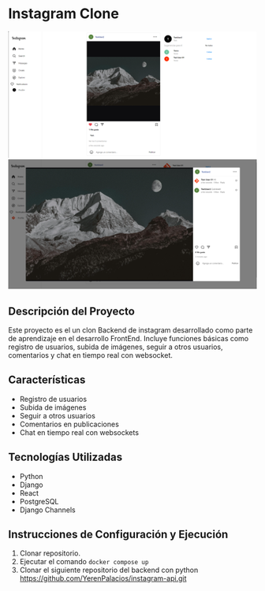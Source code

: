 # Instagram Clone

![Capturas de Pantalla](https://github.com/YerenPalacios/instagram-api/raw/master/image.png)
![Capturas de Pantalla](https://github.com/YerenPalacios/instagram-api/blob/master/image-1.png)

## Descripción del Proyecto
Este proyecto es el un clon Backend de instagram desarrollado como parte de aprendizaje en el desarrollo FrontEnd. Incluye funciones básicas como registro de usuarios, subida de imágenes, seguir a otros usuarios, comentarios y chat en tiempo real con websocket.

## Características
- Registro de usuarios
- Subida de imágenes
- Seguir a otros usuarios
- Comentarios en publicaciones
- Chat en tiempo real con websockets

## Tecnologías Utilizadas
- Python
- Django
- React
- PostgreSQL
- Django Channels

## Instrucciones de Configuración y Ejecución
1. Clonar repositorio.
2. Ejecutar el comando ```docker compose up```
4. Clonar el siguiente repositorio del backend con python https://github.com/YerenPalacios/instagram-api.git
